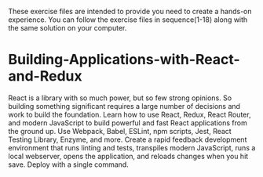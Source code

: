 These exercise files are intended to provide you need to create a hands-on experience. You can follow the exercise files in sequence(1-18) along with the same solution on your computer.

# Building-Applications-with-React-and-Redux
React is a library with so much power, but so few strong opinions. So building something significant requires a large number of decisions and work to build the foundation. Learn how to use React, Redux, React Router, and modern JavaScript to build powerful and fast React applications from the ground up. Use Webpack, Babel, ESLint, npm scripts, Jest, React Testing Library, Enzyme, and more. Create a rapid feedback development environment that runs linting and tests, transpiles modern JavaScript, runs a local webserver, opens the application, and reloads changes when you hit save. Deploy with a single command. 
